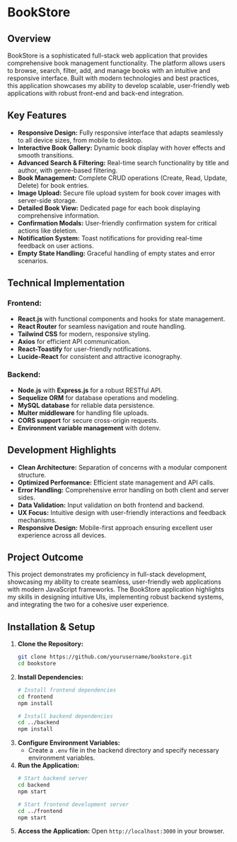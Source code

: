 # BookStore

## Overview
BookStore is a sophisticated full-stack web application that provides comprehensive book management functionality. The platform allows users to browse, search, filter, add, and manage books with an intuitive and responsive interface. Built with modern technologies and best practices, this application showcases my ability to develop scalable, user-friendly web applications with robust front-end and back-end integration.

## Key Features
- **Responsive Design:** Fully responsive interface that adapts seamlessly to all device sizes, from mobile to desktop.
- **Interactive Book Gallery:** Dynamic book display with hover effects and smooth transitions.
- **Advanced Search & Filtering:** Real-time search functionality by title and author, with genre-based filtering.
- **Book Management:** Complete CRUD operations (Create, Read, Update, Delete) for book entries.
- **Image Upload:** Secure file upload system for book cover images with server-side storage.
- **Detailed Book View:** Dedicated page for each book displaying comprehensive information.
- **Confirmation Modals:** User-friendly confirmation system for critical actions like deletion.
- **Notification System:** Toast notifications for providing real-time feedback on user actions.
- **Empty State Handling:** Graceful handling of empty states and error scenarios.

## Technical Implementation

### Frontend:
- **React.js** with functional components and hooks for state management.
- **React Router** for seamless navigation and route handling.
- **Tailwind CSS** for modern, responsive styling.
- **Axios** for efficient API communication.
- **React-Toastify** for user-friendly notifications.
- **Lucide-React** for consistent and attractive iconography.

### Backend:
- **Node.js** with **Express.js** for a robust RESTful API.
- **Sequelize ORM** for database operations and modeling.
- **MySQL database** for reliable data persistence.
- **Multer middleware** for handling file uploads.
- **CORS support** for secure cross-origin requests.
- **Environment variable management** with dotenv.

## Development Highlights
- **Clean Architecture:** Separation of concerns with a modular component structure.
- **Optimized Performance:** Efficient state management and API calls.
- **Error Handling:** Comprehensive error handling on both client and server sides.
- **Data Validation:** Input validation on both frontend and backend.
- **UX Focus:** Intuitive design with user-friendly interactions and feedback mechanisms.
- **Responsive Design:** Mobile-first approach ensuring excellent user experience across all devices.

## Project Outcome
This project demonstrates my proficiency in full-stack development, showcasing my ability to create seamless, user-friendly web applications with modern JavaScript frameworks. The BookStore application highlights my skills in designing intuitive UIs, implementing robust backend systems, and integrating the two for a cohesive user experience.

## Installation & Setup
1. **Clone the Repository:**
   ```sh
   git clone https://github.com/yourusername/bookstore.git
   cd bookstore
   ```
2. **Install Dependencies:**
   ```sh
   # Install frontend dependencies
   cd frontend
   npm install
   
   # Install backend dependencies
   cd ../backend
   npm install
   ```
3. **Configure Environment Variables:**
   - Create a `.env` file in the backend directory and specify necessary environment variables.
4. **Run the Application:**
   ```sh
   # Start backend server
   cd backend
   npm start
   
   # Start frontend development server
   cd ../frontend
   npm start
   ```
5. **Access the Application:**
   Open `http://localhost:3000` in your browser.

